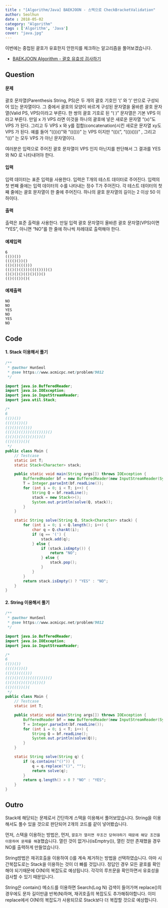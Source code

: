 ```yaml
---
title : "[Algorithm/Java] BAEKJOON - 스택으로 CheckBracketValidation"
author: Seolhun
date : 2018-05-02
category: "Algorithm"
tags : ['Algorithm', 'Java']
cover: "java.jpg"
---
```

이번에는 중첩된 괄호가 유효한지 안한지를 체크하는 알고리즘을 풀어보겠습니다.
- [BAEKJOON Algorithm - 괄호 유효성 검사하기](https://www.acmicpc.net/problem/9012)

## Question
#### 문제
괄호 문자열(Parenthesis String, PS)은 두 개의 괄호 기호인 ‘(’ 와 ‘)’ 만으로 구성되어 있는 문자열이다. 그 중에서 괄호의 모양이 바르게 구성된 문자열을 올바른 괄호 문자열(Valid PS, VPS)이라고 부른다. 한 쌍의 괄호 기호로 된 “( )” 문자열은 기본 VPS 이라고 부른다. 만일 x 가 VPS 라면 이것을 하나의 괄호에 넣은 새로운 문자열 “(x)”도 VPS 가 된다. 그리고 두 VPS x 와 y를 접합(concatenation)시킨 새로운 문자열 xy도 VPS 가 된다. 예를 들어 “(())()”와 “((()))” 는 VPS 이지만 “(()(”, “(())()))” , 그리고 “(()” 는 모두 VPS 가 아닌 문자열이다.

여러분은 입력으로 주어진 괄호 문자열이 VPS 인지 아닌지를 판단해서 그 결과를 YES 와 NO 로 나타내어야 한다.

#### 입력
입력 데이터는 표준 입력을 사용한다. 입력은 T개의 테스트 데이터로 주어진다. 입력의 첫 번째 줄에는 입력 데이터의 수를 나타내는 정수 T가 주어진다. 각 테스트 데이터의 첫째 줄에는 괄호 문자열이 한 줄에 주어진다. 하나의 괄호 문자열의 길이는 2 이상 50 이하이다.

#### 출력
출력은 표준 출력을 사용한다. 만일 입력 괄호 문자열이 올바른 괄호 문자열(VPS)이면 “YES”, 아니면 “NO”를 한 줄에 하나씩 차례대로 출력해야 한다.

#### 예제입력
```
6
(())())
(((()())()
(()())((()))
((()()(()))(((())))()
()()()()(()()())()
(()((())()(
```

#### 예제출력
```
NO
NO
YES
NO
YES
NO
```

## Code
#### 1. Stack 이용해서 풀기
```java
/**
 * @author HunSeol
 * @see https://www.acmicpc.net/problem/9012
 */

import java.io.BufferedReader;
import java.io.IOException;
import java.io.InputStreamReader;
import java.util.Stack;

/*
6
(())())
(((()())()
(()())((()))
((()()(()))(((())))()
()()()()(()()())()
(()((())()(
 */
public class Main {
    // Testcase
    static int T;
    static Stack<Character> stack;

    public static void main(String args[]) throws IOException {
        BufferedReader bf = new BufferedReader(new InputStreamReader(System.in));
        T = Integer.parseInt(bf.readLine());
        for (int i = 0; i < T; i++) {
            String Q = bf.readLine();
            stack = new Stack<>();
            System.out.println(solve(Q, stack));
        }
    }

    static String solve(String Q, Stack<Character> stack) {
        for (int i = 0; i < Q.length(); i++) {
            char q = Q.charAt(i);
            if (q == '(') {
                stack.add(q);
            } else {
                if (stack.isEmpty()) {
                    return "NO";
                } else {
                    stack.pop();
                }
            }
        }
        return stack.isEmpty() ? "YES" : "NO";
    }
}
```

#### 2. String 이용해서 풀기
```java
/**
 * @author HunSeol
 * @see https://www.acmicpc.net/problem/9012
 */

import java.io.BufferedReader;
import java.io.IOException;
import java.io.InputStreamReader;

/*
6
(())())
(((()())()
(()())((()))
((()()(()))(((())))()
()()()()(()()())()
(()((())()(
 */
public class Main {
    // Testcase
    static int T;

    public static void main(String args[]) throws IOException {
        BufferedReader bf = new BufferedReader(new InputStreamReader(System.in));
        T = Integer.parseInt(bf.readLine());
        for (int i = 0; i < T; i++) {
            String Q = bf.readLine();
            System.out.println(solve(Q));
        }
    }

    static String solve(String q) {
        if (q.contains("()")) {
            q = q.replace("()", "");
            return solve(q);
        }
        return q.length() > 0 ? "NO" : "YES";
    }
}
```

## Outro
Stack에 해당되는 문제로서 간단하게 스택을 이용해서 풀어보았습니다. String을 이용해서도 풀수 있을 것으로 판단되어 2개의 코드를 같이 넣어봤습니다.

먼저, 스택을 이용하는 방법은, 먼저, `괄호가 열리면 무조건 닫혀야하기 때문에 해당 조건을 이용하여 문제를 해결`했습니다. 열린 것이 없거나(isEmptry()), 열린 것만 존재했을 경우 NO를 출력하게 만들었습니다.

String방법은 재귀호출을 이용하여 ()를 계속 제거하는 방법을 선택하였습니다. 아마 시간복잡도로는 Stack을 이용하는 것이 더 빠를 것입니다. 정답인 경우 모든 괄호를 확인해야 되기때문에 O(N)의 복잡도로 예상됩니다. 각각의 루프문을 확인하면서 유효성을 검사할 수 있기 때문입니다.

String은 contain() 메소드를 이용하면 Search(Log N) 검색이 들어가며 replace()의 경우에도 문자 길이만큼 반복(N)하며, 재귀호출의 복잡도도 추가해줘야합니다. 이미 replace에서 O(N)의 복잡도가 사용되므로 Stack보다 더 복잡할 것으로 예상합니다.
